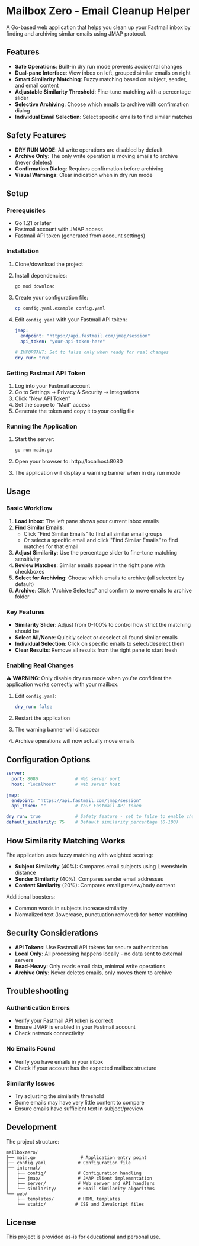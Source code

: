 # Mailbox Zero - Email Cleanup Helper

A Go-based web application that helps you clean up your Fastmail inbox by finding and archiving similar emails using JMAP protocol.

## Features

- **Safe Operations**: Built-in dry run mode prevents accidental changes
- **Dual-pane Interface**: View inbox on left, grouped similar emails on right
- **Smart Similarity Matching**: Fuzzy matching based on subject, sender, and email content
- **Adjustable Similarity Threshold**: Fine-tune matching with a percentage slider
- **Selective Archiving**: Choose which emails to archive with confirmation dialog
- **Individual Email Selection**: Select specific emails to find similar matches

## Safety Features

- **DRY RUN MODE**: All write operations are disabled by default
- **Archive Only**: The only write operation is moving emails to archive (never deletes)
- **Confirmation Dialog**: Requires confirmation before archiving
- **Visual Warnings**: Clear indication when in dry run mode

## Setup

### Prerequisites

- Go 1.21 or later
- Fastmail account with JMAP access
- Fastmail API token (generated from account settings)

### Installation

1. Clone/download the project
2. Install dependencies:
   ```bash
   go mod download
   ```
3. Create your configuration file:
   ```bash
   cp config.yaml.example config.yaml
   ```

4. Edit `config.yaml` with your Fastmail API token:
   ```yaml
   jmap:
     endpoint: "https://api.fastmail.com/jmap/session"
     api_token: "your-api-token-here"
   
   # IMPORTANT: Set to false only when ready for real changes
   dry_run: true
   ```

### Getting Fastmail API Token

1. Log into your Fastmail account
2. Go to Settings → Privacy & Security → Integrations
3. Click "New API Token"
4. Set the scope to "Mail" access
5. Generate the token and copy it to your config file

### Running the Application

1. Start the server:
   ```bash
   go run main.go
   ```

2. Open your browser to: http://localhost:8080

3. The application will display a warning banner when in dry run mode

## Usage

### Basic Workflow

1. **Load Inbox**: The left pane shows your current inbox emails
2. **Find Similar Emails**: 
   - Click "Find Similar Emails" to find all similar email groups
   - Or select a specific email and click "Find Similar Emails" to find matches for that email
3. **Adjust Similarity**: Use the percentage slider to fine-tune matching sensitivity
4. **Review Matches**: Similar emails appear in the right pane with checkboxes
5. **Select for Archiving**: Choose which emails to archive (all selected by default)
6. **Archive**: Click "Archive Selected" and confirm to move emails to archive folder

### Key Features

- **Similarity Slider**: Adjust from 0-100% to control how strict the matching should be
- **Select All/None**: Quickly select or deselect all found similar emails
- **Individual Selection**: Click on specific emails to select/deselect them
- **Clear Results**: Remove all results from the right pane to start fresh

### Enabling Real Changes

**⚠️ WARNING**: Only disable dry run mode when you're confident the application works correctly with your mailbox.

1. Edit `config.yaml`:
   ```yaml
   dry_run: false
   ```

2. Restart the application
3. The warning banner will disappear
4. Archive operations will now actually move emails

## Configuration Options

```yaml
server:
  port: 8080              # Web server port
  host: "localhost"       # Web server host

jmap:
  endpoint: "https://api.fastmail.com/jmap/session"
  api_token: ""           # Your Fastmail API token

dry_run: true             # Safety feature - set to false to enable changes
default_similarity: 75    # Default similarity percentage (0-100)
```

## How Similarity Matching Works

The application uses fuzzy matching with weighted scoring:

- **Subject Similarity** (40%): Compares email subjects using Levenshtein distance
- **Sender Similarity** (40%): Compares sender email addresses
- **Content Similarity** (20%): Compares email preview/body content

Additional boosters:
- Common words in subjects increase similarity
- Normalized text (lowercase, punctuation removed) for better matching

## Security Considerations

- **API Tokens**: Use Fastmail API tokens for secure authentication
- **Local Only**: All processing happens locally - no data sent to external servers
- **Read-Heavy**: Only reads email data, minimal write operations
- **Archive Only**: Never deletes emails, only moves them to archive

## Troubleshooting

### Authentication Errors
- Verify your Fastmail API token is correct
- Ensure JMAP is enabled in your Fastmail account
- Check network connectivity

### No Emails Found
- Verify you have emails in your inbox
- Check if your account has the expected mailbox structure

### Similarity Issues
- Try adjusting the similarity threshold
- Some emails may have very little content to compare
- Ensure emails have sufficient text in subject/preview

## Development

The project structure:
```
mailboxzero/
├── main.go                 # Application entry point
├── config.yaml            # Configuration file
├── internal/
│   ├── config/            # Configuration handling
│   ├── jmap/              # JMAP client implementation
│   ├── server/            # Web server and API handlers
│   └── similarity/        # Email similarity algorithms
└── web/
    ├── templates/         # HTML templates
    └── static/           # CSS and JavaScript files
```

## License

This project is provided as-is for educational and personal use.